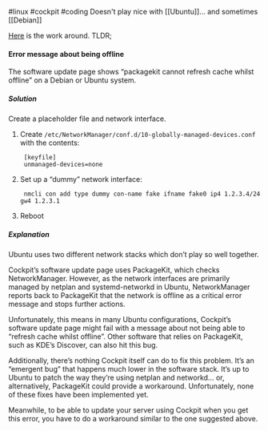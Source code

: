#linux #cockpit #coding 
Doesn't play nice with [[Ubuntu]]... and  sometimes [[Debian]]

[Here](https://cockpit-project.org/faq#error-message-about-being-offline) is the work around.
TLDR;

#### Error message about being offline

The software update page shows “packagekit cannot refresh cache whilst offline” on a Debian or Ubuntu system.

##### Solution

Create a placeholder file and network interface.

1. Create `/etc/NetworkManager/conf.d/10-globally-managed-devices.conf` with the contents:
    
    ```
     [keyfile]
     unmanaged-devices=none
    ```
    
2. Set up a “dummy” network interface:
    
    ```
     nmcli con add type dummy con-name fake ifname fake0 ip4 1.2.3.4/24 gw4 1.2.3.1
    ```
    
3. Reboot
    

##### Explanation

Ubuntu uses two different network stacks which don’t play so well together.

Cockpit’s software update page uses PackageKit, which checks NetworkManager. However, as the network interfaces are primarily managed by netplan and systemd-networkd in Ubuntu, NetworkManager reports back to PackageKit that the network is offline as a critical error message and stops further actions.

Unfortunately, this means in many Ubuntu configurations, Cockpit’s software update page might fail with a message about not being able to “refresh cache whilst offline”. Other software that relies on PackageKit, such as KDE’s Discover, can also hit this bug.

Additionally, there’s nothing Cockpit itself can do to fix this problem. It’s an “emergent bug” that happens much lower in the software stack. It’s up to Ubuntu to patch the way they’re using netplan and networkd… or, alternatively, PackageKit could provide a workaround. Unfortunately, none of these fixes have been implemented yet.

Meanwhile, to be able to update your server using Cockpit when you get this error, you have to do a workaround similar to the one suggested above.